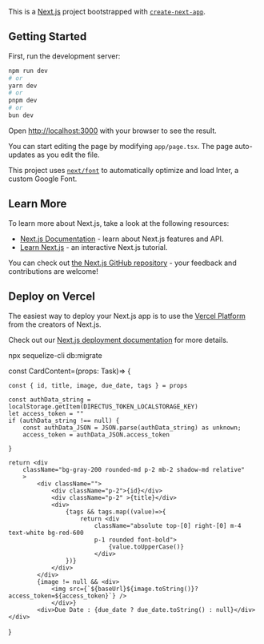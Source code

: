 This is a [Next.js](https://nextjs.org/) project bootstrapped with [`create-next-app`](https://github.com/vercel/next.js/tree/canary/packages/create-next-app).

## Getting Started

First, run the development server:

```bash
npm run dev
# or
yarn dev
# or
pnpm dev
# or
bun dev
```

Open [http://localhost:3000](http://localhost:3000) with your browser to see the result.

You can start editing the page by modifying `app/page.tsx`. The page auto-updates as you edit the file.

This project uses [`next/font`](https://nextjs.org/docs/basic-features/font-optimization) to automatically optimize and load Inter, a custom Google Font.

## Learn More

To learn more about Next.js, take a look at the following resources:

- [Next.js Documentation](https://nextjs.org/docs) - learn about Next.js features and API.
- [Learn Next.js](https://nextjs.org/learn) - an interactive Next.js tutorial.

You can check out [the Next.js GitHub repository](https://github.com/vercel/next.js/) - your feedback and contributions are welcome!

## Deploy on Vercel

The easiest way to deploy your Next.js app is to use the [Vercel Platform](https://vercel.com/new?utm_medium=default-template&filter=next.js&utm_source=create-next-app&utm_campaign=create-next-app-readme) from the creators of Next.js.

Check out our [Next.js deployment documentation](https://nextjs.org/docs/deployment) for more details.



npx sequelize-cli db:migrate



const CardContent=(props: Task)=> {

    const { id, title, image, due_date, tags } = props

    const authData_string = localStorage.getItem(DIRECTUS_TOKEN_LOCALSTORAGE_KEY)
    let access_token = ""
    if (authData_string !== null) {
        const authData_JSON = JSON.parse(authData_string) as unknown;
        access_token = authData_JSON.access_token

    }

    return <div 
        className="bg-gray-200 rounded-md p-2 mb-2 shadow-md relative"
        >
            <div className="">
                <div className="p-2">{id}</div>
                <div className="p-2" >{title}</div>
                <div>
                    {tags && tags.map((value)=>{
                        return <div 
                            className="absolute top-[0] right-[0] m-4 text-white bg-red-600
                            p-1 rounded font-bold">
                                {value.toUpperCase()}
                            </div>
                    })}
                </div>
            </div>
            {image != null && <div>
                <img src={`${baseUrl}${image.toString()}?access_token=${access_token}`} />
                </div>}
            <div>Due Date : {due_date ? due_date.toString() : null}</div>
    </div>
}
